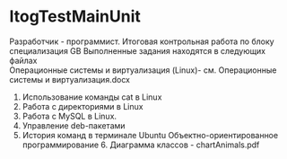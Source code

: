 # ItogTestMainUnit
Разработчик - программист. Итоговая контрольная работа по блоку специализация GB
Выполненные задания находятся в следующих файлах   
 Операционные системы и виртуализация (Linux)- см. Операционные системы и виртуализация.docx
   1. Использование команды cat в Linux
   2. Работа с директориями в Linux
   3. Работа с MySQL в Linux.
   4. Управление deb-пакетами
   5. История команд в терминале Ubuntu
  Объектно-ориентированное программирование
    6. Диаграмма классов - chartAnimals.pdf
    

